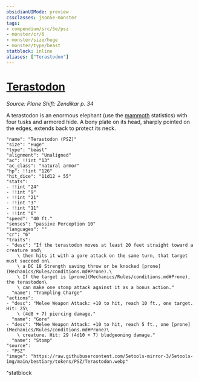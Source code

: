 ```yaml
---
obsidianUIMode: preview
cssclasses: json5e-monster
tags:
- compendium/src/5e/psz
- monster/cr/6
- monster/size/huge
- monster/type/beast
statblock: inline
aliases: ["Terastodon"]
---
```

# [Terastodon](Mechanics\bestiary\beast/terastodon-psz.md)
*Source: Plane Shift: Zendikar p. 34*  

A terastodon is an enormous elephant (use the [mammoth](Mechanics/bestiary/beast/mammoth.md) statistics) with four tusks and armored hide. A bony plate on its head, sharply pointed on the edges, extends back to protect its neck.

```statblock
"name": "Terastodon (PSZ)"
"size": "Huge"
"type": "beast"
"alignment": "Unaligned"
"ac": !!int "13"
"ac_class": "natural armor"
"hp": !!int "126"
"hit_dice": "11d12 + 55"
"stats":
- !!int "24"
- !!int "9"
- !!int "21"
- !!int "3"
- !!int "11"
- !!int "6"
"speed": "40 ft."
"senses": "passive Perception 10"
"languages": ""
"cr": "6"
"traits":
- "desc": "If the terastodon moves at least 20 feet straight toward a creature and\
    \ then hits it with a gore attack on the same turn, that target must succeed on\
    \ a DC 18 Strength saving throw or be knocked [prone](Mechanics/Rules/conditions.md#Prone).\
    \ If the target is [prone](Mechanics/Rules/conditions.md#Prone), the terastodon\
    \ can make one stomp attack against it as a bonus action."
  "name": "Trampling Charge"
"actions":
- "desc": "Melee Weapon Attack: +10 to hit, reach 10 ft., one target. Hit: 25\
    \ (4d8 + 7) piercing damage."
  "name": "Gore"
- "desc": "Melee Weapon Attack: +10 to hit, reach 5 ft., one [prone](Mechanics/Rules/conditions.md#Prone)\
    \ creature. Hit: 29 (4d10 + 7) bludgeoning damage."
  "name": "Stomp"
"source":
- "PSZ"
"image": "https://raw.githubusercontent.com/5etools-mirror-3/5etools-img/main/bestiary/tokens/PSZ/Terastodon.webp"
```
^statblock